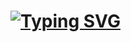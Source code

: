# [![Typing SVG](https://readme-typing-svg.demolab.com?font=times+new+roman&weight=1000&size=60&duration=2500&pause=1000&color=3975D7&background=FFFFFF00&vCenter=true&width=350&height=70&lines=DATA+NERDS)](https://git.io/typing-svg)
